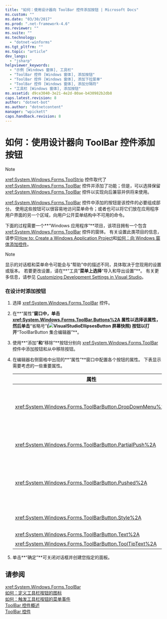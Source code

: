 ```yaml
---
title: "如何：使用设计器向 ToolBar 控件添加按钮 | Microsoft Docs"
ms.custom: ""
ms.date: "03/30/2017"
ms.prod: ".net-framework-4.6"
ms.reviewer: ""
ms.suite: ""
ms.technology: 
  - "dotnet-winforms"
ms.tgt_pltfrm: ""
ms.topic: "article"
dev_langs: 
  - "jsharp"
helpviewer_keywords: 
  - "示例 [Windows 窗体], 工具栏"
  - "ToolBar 控件 [Windows 窗体], 添加按钮"
  - "ToolBar 控件 [Windows 窗体], 添加下拉菜单"
  - "ToolBar 控件 [Windows 窗体], 添加分隔符"
  - "工具栏 [Windows 窗体], 添加按钮"
ms.assetid: d9ce3040-3e21-4e2d-80ae-b430982b2db8
caps.latest.revision: 8
author: "dotnet-bot"
ms.author: "dotnetcontent"
manager: "wpickett"
caps.handback.revision: 8
---
```

# 如何：使用设计器向 ToolBar 控件添加按钮
> [!NOTE]
>  <xref:System.Windows.Forms.ToolStrip> 控件取代了 <xref:System.Windows.Forms.ToolBar> 控件并添加了功能；但是，可以选择保留 <xref:System.Windows.Forms.ToolBar> 控件以实现向后兼容并供将来使用。  
  
 <xref:System.Windows.Forms.ToolBar> 控件中添加的按钮是该控件的必要组成部分。  使用这些按钮可以很容易地访问菜单命令；或者也可以将它们放在应用程序用户界面的另一个区域，向用户公开菜单结构中不可用的命令。  
  
 下面的过程需要一个**“Windows 应用程序”**项目，该项目拥有一个包含 <xref:System.Windows.Forms.ToolBar> 控件的窗体。  有关设置此类项目的信息，请参见[How to: Create a Windows Application Project](http://msdn.microsoft.com/zh-cn/b2f93fed-c635-4705-8d0e-cf079a264efa)和[如何：向 Windows 窗体添加控件](../../../../docs/framework/winforms/controls/how-to-add-controls-to-windows-forms.md)。  
  
> [!NOTE]
>  显示的对话框和菜单命令可能会与“帮助”中的描述不同，具体取决于您现用的设置或版本。  若要更改设置，请在**“工具”**菜单上选择**“导入和导出设置”**。  有关更多信息，请参见 [Customizing Development Settings in Visual Studio](http://msdn.microsoft.com/zh-cn/22c4debb-4e31-47a8-8f19-16f328d7dcd3)。  
  
### 在设计时添加按钮  
  
1.  选择 <xref:System.Windows.Forms.ToolBar> 控件。  
  
2.  在**“属性”**窗口中，单击 <xref:System.Windows.Forms.ToolBar.Buttons%2A> 属性以选择该属性，然后单击**“省略号”**\(![VisualStudioEllipsesButton 屏幕快照](../../../../docs/framework/winforms/media/vbellipsesbutton.png "vbEllipsesButton")\) 按钮以打开**“ToolBarButton 集合编辑器”**。  
  
3.  使用**“添加”**和**“移除”**按钮分别向 <xref:System.Windows.Forms.ToolBar> 控件中添加按钮和从中移除按钮。  
  
4.  在编辑器右侧窗格中出现的**“属性”**窗口中配置各个按钮的属性。  下表显示需要考虑的一些重要属性。  
  
    |属性|说明|  
    |--------|--------|  
    |<xref:System.Windows.Forms.ToolBarButton.DropDownMenu%2A>|设置要在下拉工具栏按钮中显示的菜单。  工具栏按钮的 <xref:System.Windows.Forms.ToolBarButton.Style%2A> 属性必须设置为 <xref:System.Windows.Forms.ToolBarButtonStyle>。  该属性将 <xref:System.Windows.Forms.ContextMenu> 类的一个实例作为引用。|  
    |<xref:System.Windows.Forms.ToolBarButton.PartialPush%2A>|设置切换样式的按钮是否为部分下压。  工具栏按钮的 <xref:System.Windows.Forms.ToolBarButton.Style%2A> 属性必须设置为 <xref:System.Windows.Forms.ToolBarButtonStyle>。|  
    |<xref:System.Windows.Forms.ToolBarButton.Pushed%2A>|设置切换样式的工具栏按钮当前是否处于下压状态。  工具栏按钮的 <xref:System.Windows.Forms.ToolBarButton.Style%2A> 属性必须设置为 <xref:System.Windows.Forms.ToolBarButtonStyle> 或 <xref:System.Windows.Forms.ToolBarButtonStyle>。|  
    |<xref:System.Windows.Forms.ToolBarButton.Style%2A>|设置工具栏按钮的样式。  必须是 <xref:System.Windows.Forms.ToolBarButtonStyle> 枚举中的值之一。|  
    |<xref:System.Windows.Forms.ToolBarButton.Text%2A>|按钮显示的文本字符串。|  
    |<xref:System.Windows.Forms.ToolBarButton.ToolTipText%2A>|显示为按钮的工具提示的文本。|  
  
5.  单击**“确定”**可关闭对话框并创建您指定的面板。  
  
## 请参阅  
 <xref:System.Windows.Forms.ToolBar>   
 [如何：定义工具栏按钮的图标](../../../../docs/framework/winforms/controls/how-to-define-an-icon-for-a-toolbar-button.md)   
 [如何：触发工具栏按钮的菜单事件](../../../../docs/framework/winforms/controls/how-to-trigger-menu-events-for-toolbar-buttons.md)   
 [ToolBar 控件概述](../../../../docs/framework/winforms/controls/toolbar-control-overview-windows-forms.md)   
 [ToolBar 控件](../../../../docs/framework/winforms/controls/toolbar-control-windows-forms.md)